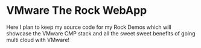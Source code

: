 # VMware The Rock WebApp

Here I plan to keep my source code for my Rock Demos which will showcase the VMware CMP stack and all the sweet sweet benefits of going multi cloud with VMware!
